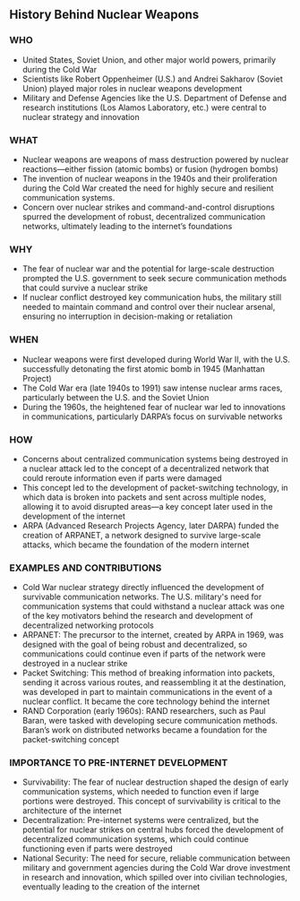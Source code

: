 ## History Behind Nuclear Weapons
### WHO
* United States, Soviet Union, and other major world powers, primarily during the Cold War
* Scientists like Robert Oppenheimer (U.S.) and Andrei Sakharov (Soviet Union) played major roles in nuclear weapons development
* Military and Defense Agencies like the U.S. Department of Defense and research institutions (Los Alamos Laboratory, etc.) were central to nuclear strategy and innovation
### WHAT
* Nuclear weapons are weapons of mass destruction powered by nuclear reactions—either fission (atomic bombs) or fusion (hydrogen bombs)
* The invention of nuclear weapons in the 1940s and their proliferation during the Cold War created the need for highly secure and resilient communication systems.
* Concern over nuclear strikes and command-and-control disruptions spurred the development of robust, decentralized communication networks, ultimately leading to the internet’s foundations
### WHY
* The fear of nuclear war and the potential for large-scale destruction prompted the U.S. government to seek secure communication methods that could survive a nuclear strike
* If nuclear conflict destroyed key communication hubs, the military still needed to maintain command and control over their nuclear arsenal, ensuring no interruption in decision-making or retaliation
### WHEN
* Nuclear weapons were first developed during World War II, with the U.S. successfully detonating the first atomic bomb in 1945 (Manhattan Project)
* The Cold War era (late 1940s to 1991) saw intense nuclear arms races, particularly between the U.S. and the Soviet Union
* During the 1960s, the heightened fear of nuclear war led to innovations in communications, particularly DARPA’s focus on survivable networks
### HOW
* Concerns about centralized communication systems being destroyed in a nuclear attack led to the concept of a decentralized network that could reroute information even if parts were damaged
* This concept led to the development of packet-switching technology, in which data is broken into packets and sent across multiple nodes, allowing it to avoid disrupted areas—a key concept later used in the development of the internet
* ARPA (Advanced Research Projects Agency, later DARPA) funded the creation of ARPANET, a network designed to survive large-scale attacks, which became the foundation of the modern internet
### EXAMPLES AND CONTRIBUTIONS
* Cold War nuclear strategy directly influenced the development of survivable communication networks. The U.S. military's need for communication systems that could withstand a nuclear attack was one of the key motivators behind the research and development of decentralized networking protocols
* ARPANET: The precursor to the internet, created by ARPA in 1969, was designed with the goal of being robust and decentralized, so communications could continue even if parts of the network were destroyed in a nuclear strike
* Packet Switching: This method of breaking information into packets, sending it across various routes, and reassembling it at the destination, was developed in part to maintain communications in the event of a nuclear conflict. It became the core technology behind the internet
* RAND Corporation (early 1960s): RAND researchers, such as Paul Baran, were tasked with developing secure communication methods. Baran’s work on distributed networks became a foundation for the packet-switching concept
### IMPORTANCE TO PRE-INTERNET DEVELOPMENT
* Survivability: The fear of nuclear destruction shaped the design of early communication systems, which needed to function even if large portions were destroyed. This concept of survivability is critical to the architecture of the internet
* Decentralization: Pre-internet systems were centralized, but the potential for nuclear strikes on central hubs forced the development of decentralized communication systems, which could continue functioning even if parts were destroyed
* National Security: The need for secure, reliable communication between military and government agencies during the Cold War drove investment in research and innovation, which spilled over into civilian technologies, eventually leading to the creation of the internet